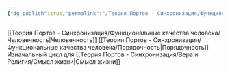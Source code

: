 ```yaml
---
{"dg-publish":true,"permalink":"/Теория Портов - Синхронизация/Функциональные качества человека/Воспитание/"}
---
```


[[Теория Портов - Синхронизация/Функциональные качества человека/Человечность\|Человечность]]
[[Теория Портов - Синхронизация/Функциональные качества человека/Порядочность\|Порядочность]]
Изначальный цикл для [[Теория Портов - Синхронизация/Вера и Религия/Смысл жизни\|Смысл жизни]]